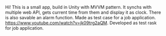 Hi!
This is a small app, build in Unity with MVVM pattern. It synchs with multiple web API, gets current time from them and display it as clock.
There is also savable an alarm function. Made as test case for a job application.
https://www.youtube.com/watch?v=jk09trg2aQM.
Developed as test rask for job application.
